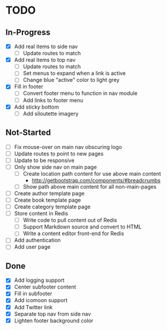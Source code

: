 # TODO

## In-Progress

* [x] Add real items to side nav
  * [ ] Update routes to match
* [x] Add real items to top nav
  * [ ] Update routes to match
  * [ ] Set menus to expand when a link is active
  * [ ] Change blue "active" color to light grey
* [x] Fill in footer
  * [ ] Convert footer menu to function in nav module
  * [ ] Add links to footer menu
* [x] Add sticky bottom
  * [ ] Add siloutette imagery

## Not-Started

* [ ] Fix mouse-over on main nav obscuring logo
* [ ] Update routes to point to new pages
* [ ] Update to be responsive
* [ ] Only show side nav on main page
  * [ ] Create location path content for use above main content
    * http://getbootstrap.com/components/#breadcrumbs
  * [ ] Show path above main content for all non-main-pages
* [ ] Create author template page
* [ ] Create book template page
* [ ] Create category template page
* [ ] Store content in Redis
  * [ ] Write code to pull content out of Redis
  * [ ] Support Markdown source and convert to HTML
  * [ ] Write a content editor front-end for Redis
* [ ] Add authentication
* [ ] Add user page

## Done

* [x] Add logging support
* [x] Center subfooter content
* [x] Fill in subfooter
* [x] Add icomoon support
* [x] Add Twitter link
* [x] Separate top nav from side nav
* [x] Lighten footer background color
